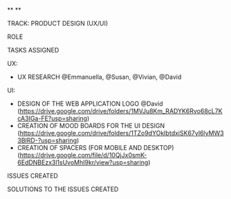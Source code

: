 **
**

TRACK: PRODUCT DESIGN (UX/UI)

ROLE 

TASKS ASSIGNED

UX:
* UX RESEARCH @Emmanuella, @Susan, @Vivian, @David

UI:
* DESIGN OF THE WEB APPLICATION LOGO @David (https://drive.google.com/drive/folders/1MVJu8Km_RADYK6Rvo68cL7KcA3IGa-FE?usp=sharing)
* CREATION OF MOOD BOARDS FOR THE UI DESIGN (https://drive.google.com/drive/folders/1TZo9dYOkIbtdxiSK67yI6lyMW33BIRD-?usp=sharing)
* CREATION OF SPACERS (FOR MOBILE AND DESKTOP) (https://drive.google.com/file/d/10QjJx0smK-6EdDNBEzx3l1sUvoMhI9kr/view?usp=sharing)


ISSUES CREATED



SOLUTIONS TO THE ISSUES CREATED




